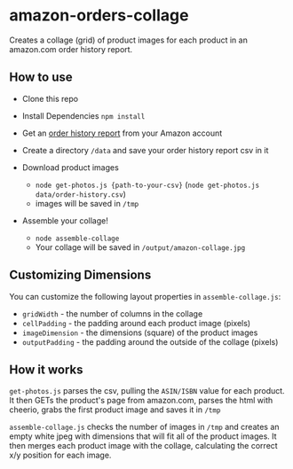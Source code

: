 # amazon-orders-collage

Creates a collage (grid) of product images for each product in an amazon.com order history report.  

## How to use

- Clone this repo
- Install Dependencies `npm install`
- Get an [order history report](https://www.amazon.com/gp/b2b/reports) from your Amazon account
- Create a directory `/data` and save your order history report csv in it

- Download product images
  - `node get-photos.js {path-to-your-csv}` (`node get-photos.js data/order-history.csv`)
  - images will be saved in `/tmp`

- Assemble your collage!
  - `node assemble-collage`
  - Your collage will be saved in `/output/amazon-collage.jpg`

## Customizing Dimensions

You can customize the following layout properties in `assemble-collage.js`:

- `gridWidth` - the number of columns in the collage
- `cellPadding` - the padding around each product image (pixels)
- `imageDimension` - the dimensions (square) of the product images
- `outputPadding` - the padding around the outside of the collage (pixels)

## How it works

`get-photos.js` parses the csv, pulling the `ASIN/ISBN` value for each product.  It then GETs the product's page from amazon.com, parses the html with cheerio, grabs the first product image and saves it in `/tmp`

`assemble-collage.js` checks the number of images in `/tmp` and creates an empty white jpeg with dimensions that will fit all of the product images.  It then merges each product image with the collage, calculating the correct x/y position for each image.
